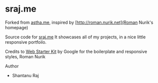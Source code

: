 sraj.me
========

Forked from [astha.me](https://github.com/asthas/astha.me), inspired by [http://roman.nurik.net](Roman Nurik's homepage)

Source code for [sraj.me](http://sraj.me)
It showcases all of my projects, in a nice little responsive portfoilo.

Credits to [Web Starter Kit](https://developers.google.com/web/starter-kit/) by Google for the boilerplate and responsive styles, Roman Nurik

Author
- Shantanu Raj
